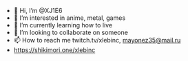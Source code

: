 - 👋 Hi, I’m @XJ1E6
- 👀 I’m interested in anime, metal, games
- 🌱 I’m currently learning how to live
- 💞️ I’m looking to collaborate on someone
- 📫 How to reach me twitch.tv/xlebinc, mayonez35@mail.ru 
- https://shikimori.one/xlebinc

<!---
XJ1E6/XJ1E6 is a ✨ special ✨ repository because its `README.md` (this file) appears on your GitHub profile.
You can click the Preview link to take a look at your changes.
--->
